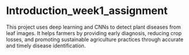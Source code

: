 # Introduction_week1_assignment
This project uses deep learning and CNNs to detect plant diseases from leaf images. It helps farmers by providing early diagnosis, reducing crop losses, and promoting sustainable agriculture practices through accurate and timely disease identification.
